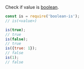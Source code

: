 Check if value is [boolean].

```javascript
const is = require('boolean-is');
// is(<value>)

is(true);
// true
is(false);
// true
is({true: 1});
// false
is(1);
// false
```


[boolean]:https://developer.mozilla.org/en-US/docs/Glossary/Boolean
